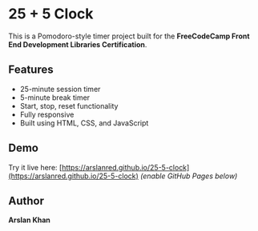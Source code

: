 # 25 + 5 Clock

This is a Pomodoro-style timer project built for the **FreeCodeCamp Front End Development Libraries Certification**.

## Features

- 25-minute session timer
- 5-minute break timer
- Start, stop, reset functionality
- Fully responsive
- Built using HTML, CSS, and JavaScript

## Demo

Try it live here: [https://arslanred.github.io/25-5-clock](https://arslanred.github.io/25-5-clock) *(enable GitHub Pages below)*

## Author

**Arslan Khan**
